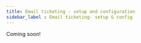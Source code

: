 ```yaml
---
title: Email ticketing - setup and configuration
sidebar_label : Email ticketing- setup & config
---
```


Coming soon!